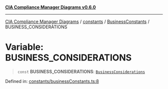 [**CIA Compliance Manager Diagrams v0.6.0**](../../../../README.md)

***

[CIA Compliance Manager Diagrams](../../../../modules.md) / [constants](../../../README.md) / [BusinessConstants](../README.md) / BUSINESS\_CONSIDERATIONS

# Variable: BUSINESS\_CONSIDERATIONS

> `const` **BUSINESS\_CONSIDERATIONS**: [`BusinessConsiderations`](../../../interfaces/BusinessConsiderations.md)

Defined in: [constants/businessConstants.ts:8](https://github.com/Hack23/cia-compliance-manager/blob/ca083b463223765b22422b66b3a43930241849bd/src/constants/businessConstants.ts#L8)
